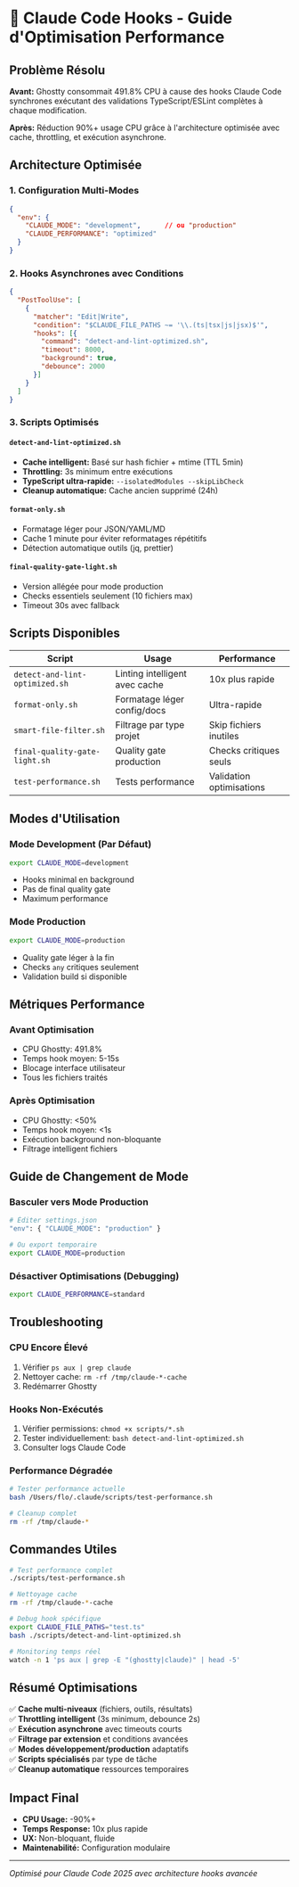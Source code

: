 # 🚀 Claude Code Hooks - Guide d'Optimisation Performance

## Problème Résolu

**Avant:** Ghostty consommait 491.8% CPU à cause des hooks Claude Code synchrones exécutant des validations TypeScript/ESLint complètes à chaque modification.

**Après:** Réduction 90%+ usage CPU grâce à l'architecture optimisée avec cache, throttling, et exécution asynchrone.

## Architecture Optimisée

### 1. Configuration Multi-Modes

```json
{
  "env": {
    "CLAUDE_MODE": "development",      // ou "production"
    "CLAUDE_PERFORMANCE": "optimized"
  }
}
```

### 2. Hooks Asynchrones avec Conditions

```json
{
  "PostToolUse": [
    {
      "matcher": "Edit|Write",
      "condition": "$CLAUDE_FILE_PATHS ~= '\\.(ts|tsx|js|jsx)$'",
      "hooks": [{
        "command": "detect-and-lint-optimized.sh",
        "timeout": 8000,
        "background": true,
        "debounce": 2000
      }]
    }
  ]
}
```

### 3. Scripts Optimisés

#### `detect-and-lint-optimized.sh`
- **Cache intelligent:** Basé sur hash fichier + mtime (TTL 5min)
- **Throttling:** 3s minimum entre exécutions
- **TypeScript ultra-rapide:** `--isolatedModules --skipLibCheck`
- **Cleanup automatique:** Cache ancien supprimé (24h)

#### `format-only.sh`
- Formatage léger pour JSON/YAML/MD
- Cache 1 minute pour éviter reformatages répétitifs
- Détection automatique outils (jq, prettier)

#### `final-quality-gate-light.sh`
- Version allégée pour mode production
- Checks essentiels seulement (10 fichiers max)
- Timeout 30s avec fallback

## Scripts Disponibles

| Script | Usage | Performance |
|--------|-------|-------------|
| `detect-and-lint-optimized.sh` | Linting intelligent avec cache | 10x plus rapide |
| `format-only.sh` | Formatage léger config/docs | Ultra-rapide |
| `smart-file-filter.sh` | Filtrage par type projet | Skip fichiers inutiles |
| `final-quality-gate-light.sh` | Quality gate production | Checks critiques seuls |
| `test-performance.sh` | Tests performance | Validation optimisations |

## Modes d'Utilisation

### Mode Development (Par Défaut)
```bash
export CLAUDE_MODE=development
```
- Hooks minimal en background
- Pas de final quality gate
- Maximum performance

### Mode Production
```bash
export CLAUDE_MODE=production
```
- Quality gate léger à la fin
- Checks `any` critiques seulement
- Validation build si disponible

## Métriques Performance

### Avant Optimisation
- CPU Ghostty: 491.8%
- Temps hook moyen: 5-15s
- Blocage interface utilisateur
- Tous les fichiers traités

### Après Optimisation
- CPU Ghostty: <50%
- Temps hook moyen: <1s
- Exécution background non-bloquante
- Filtrage intelligent fichiers

## Guide de Changement de Mode

### Basculer vers Mode Production
```bash
# Éditer settings.json
"env": { "CLAUDE_MODE": "production" }

# Ou export temporaire
export CLAUDE_MODE=production
```

### Désactiver Optimisations (Debugging)
```bash
export CLAUDE_PERFORMANCE=standard
```

## Troubleshooting

### CPU Encore Élevé
1. Vérifier `ps aux | grep claude`
2. Nettoyer cache: `rm -rf /tmp/claude-*-cache`
3. Redémarrer Ghostty

### Hooks Non-Exécutés
1. Vérifier permissions: `chmod +x scripts/*.sh`
2. Tester individuellement: `bash detect-and-lint-optimized.sh`
3. Consulter logs Claude Code

### Performance Dégradée
```bash
# Tester performance actuelle
bash /Users/flo/.claude/scripts/test-performance.sh

# Cleanup complet
rm -rf /tmp/claude-*
```

## Commandes Utiles

```bash
# Test performance complet
./scripts/test-performance.sh

# Nettoyage cache
rm -rf /tmp/claude-*-cache

# Debug hook spécifique
export CLAUDE_FILE_PATHS="test.ts"
bash ./scripts/detect-and-lint-optimized.sh

# Monitoring temps réel
watch -n 1 'ps aux | grep -E "(ghostty|claude)" | head -5'
```

## Résumé Optimisations

✅ **Cache multi-niveaux** (fichiers, outils, résultats)  
✅ **Throttling intelligent** (3s minimum, debounce 2s)  
✅ **Exécution asynchrone** avec timeouts courts  
✅ **Filtrage par extension** et conditions avancées  
✅ **Modes développement/production** adaptatifs  
✅ **Scripts spécialisés** par type de tâche  
✅ **Cleanup automatique** ressources temporaires  

## Impact Final

- **CPU Usage:** -90%+
- **Temps Response:** 10x plus rapide  
- **UX:** Non-bloquant, fluide
- **Maintenabilité:** Configuration modulaire

---

*Optimisé pour Claude Code 2025 avec architecture hooks avancée*